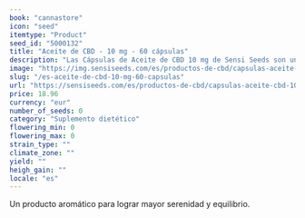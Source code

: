 ```yaml
---
book: "cannastore"
icon: "seed"
itemtype: "Product"
seed_id: "5000132"
title: "Aceite de CBD - 10 mg - 60 cápsulas"
description: "Las Cápsulas de Aceite de CBD 10 mg de Sensi Seeds son un suplemento alimenticio con CBD, un componente natural de la planta Cannabis sativa L. Eficaces."
image: "https://img.sensiseeds.com/es/productos-de-cbd/capsulas-aceite-cbd-10mg-image.png"
slug: "/es-aceite-de-cbd-10-mg-60-capsulas"
url: "https://sensiseeds.com/es/productos-de-cbd/capsulas-aceite-cbd-10mg?a_aid=cannastore"
price: 18.96
currency: "eur"
number_of_seeds: 0
category: "Suplemento dietético"
flowering_min: 0
flowering_max: 0
strain_type: ""
climate_zone: ""
yield: ""
heigh_gain: ""
locale: "es"
---
```

Un producto aromático para lograr mayor serenidad y equilibrio.
